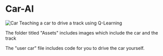 # Car-AI

![Car](screenshot.png)
Teaching a car to drive a track using Q-Learning

The folder titled "Assets" includes images which include the car and the track

The "user car" file includes code for you to drive the car yourself.
